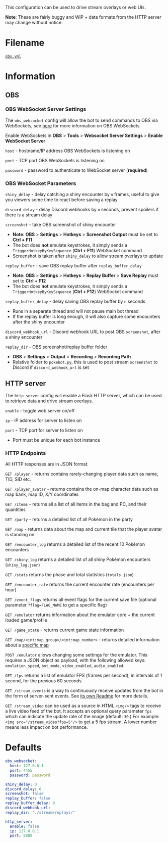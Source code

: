 This configuration can be used to drive stream overlays or web UIs.

**Note**: These are fairly buggy and WIP + data formats from the HTTP server may change without notice.

# Filename
[`obs.yml`](https://github.com/40Cakes/pokebot-gen3/blob/main/profiles/obs.yml)

# Information
## OBS
### OBS WebSocket Server Settings
The `obs_websocket` config will allow the bot to send commands to OBS via WebSockets,
see [here](https://github.com/obsproject/obs-websocket) for more information on OBS WebSockets.

Enable WebSockets in **OBS** > **Tools** > **Websocket Server Settings** > **Enable WebSocket Server**

`host` - hostname/IP address OBS WebSockets is listening on

`port` - TCP port OBS WebSockets is listening on

`password` - password to authenticate to WebSocket server (**required**)

### OBS WebSocket Parameters
`shiny_delay` - delay catching a shiny encounter by `n` frames, useful to give you viewers some time to react before saving a replay

`discord_delay` - delay Discord webhooks by `n` seconds, prevent spoilers if there is a stream delay

`screenshot` - take OBS screenshot of shiny encounter
- **Note**: **OBS** > **Settings** > **Hotkeys** > **Screenshot Output** must be set to **Ctrl + F11**
- The bot does **not** emulate keystrokes, it simply sends a `TriggerHotkeyByKeySequence` (**Ctrl + F11**) WebSocket command
- Screenshot is taken after `shiny_delay` to allow stream overlays to update

`replay_buffer` - save OBS replay buffer after `replay_buffer_delay`
- **Note**: **OBS** > **Settings** > **Hotkeys** > **Replay Buffer** > **Save Replay** must set to **Ctrl + F12**
- The bot does **not** emulate keystrokes, it simply sends a `TriggerHotkeyByKeySequence` (**Ctrl + F12**) WebSocket command

`replay_buffer_delay` - delay saving OBS replay buffer by `n` seconds
- Runs in a separate thread and will not pause main bot thread
- If the replay buffer is long enough, it will also capture some encounters after the shiny encounter

`discord_webhook_url` - Discord webhook URL to post OBS `screenshot`, after a shiny encounter

`replay_dir` - OBS screenshot/replay buffer folder
- **OBS** > **Settings** > **Output** > **Recording** > **Recording Path**
- Relative folder to `pokebot.py`, this is used to post stream `screenshot` to Discord if `discord_webhook_url` is set

## HTTP server
The `http_server` config will enable a Flask HTTP server, which can be used to retrieve data and drive stream overlays.

`enable` - toggle web server on/off

`ip` - IP address for server to listen on

`port` - TCP port for server to listen on
- Port must be unique for each bot instance

### HTTP Endpoints
All HTTP responses are in JSON format.

`GET /player` - returns contains rarely-changing player data such as name, TID, SID etc.

`GET /player_avatar` - returns contains the on-map character data such as map bank, map ID, X/Y coordinates

`GET /items` - returns all a list of all items in the bag and PC, and their quantities

`GET /party` - returns a detailed list of all Pokémon in the party

`GET /map` - returns data about the map and current tile that the player avatar is standing on

`GET /encounter_log` returns a detailed list of the recent 10 Pokémon encounters

`GET /shiny_log` returns a detailed list of all shiny Pokémon encounters (`shiny_log.json`)

`GET /stats` returns the phase and total statistics (`totals.json`)

`GET /encounter_rate` returns the current encounter rate (encounters per hour)

`GET /event_flags` returns all event flags for the current save file (optional parameter `?flag=FLAG_NAME` to get a specific flag)

`GET /emulator` returns information about the emulator core + the current loaded game/profile

`GET /game_state` - returns current game state information

`GET /map/<int:map_group>/<int:map_number>` - returns detailed information about a [specific map](https://github.com/40Cakes/pokebot-gen3/blob/main/modules/data/map.py)

`POST /emulator` allows changing some settings for the emulator. This requires a JSON object as payload, with the 
following allowed keys: `emulation_speed`, `bot_mode`, `video_enabled`, `audio_enabled`.

`GET /fps` returns a list of emulator FPS (frames per second), in intervals of 1 second, for the previous 60 seconds

`GET /stream_events` is a way to continuously receive updates from the bot in the form of server-sent events. See
[its own Readme](https://github.com/40Cakes/pokebot-gen3/blob/master/modules/web/Readme.md) for more details.

`GET /stream_video` can be used as a source in HTML `<img/>` tags to receive a live video feed of the bot. It accepts
an optional query parameter `fps` which can indicate the update rate of the image (default: `30`.) For example:
`<img src="/stream_video?fps=5"/>` to get a 5 fps stream. A lower number means less impact on bot performance.


# Defaults
```yml
obs_websocket:
  host: 127.0.0.1
  port: 4455
  password: password

shiny_delay: 0
discord_delay: 0
screenshot: false
replay_buffer: false
replay_buffer_delay: 0
discord_webhook_url:
replay_dir: "./stream/replays/"

http_server:
  enable: false
  ip: 127.0.0.1
  port: 8888
```